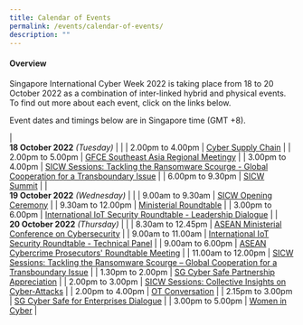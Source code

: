 ```yaml
---
title: Calendar of Events
permalink: /events/calendar-of-events/
description: ""
---
```

#### **Overview**

Singapore International Cyber Week 2022 is taking place from 18 to 20 October 2022 as a combination of inter-linked hybrid and physical events. To find out more about each event, click on the links below.

Event dates and timings below are in Singapore time (GMT +8). 

| <br> **18 October 2022** *(Tuesday)* |                                                                                                |
| 2.00pm to 4.00pm           | [Cyber Supply Chain](/events/18-October-2022/cyber-supply-chain)                                                         |
| 2.00pm to 5.00pm           | [GFCE Southeast Asia Regional Meetingy](/events/18-October-2022/gfce)                                                         |
| 3.00pm to 4.00pm           | [SICW Sessions: Tackling the Ransomware Scourge - Global Cooperation for a Transboundary Issue](/events/18-October-2022/tackling-the-ransomware-scourge/)                                                         |
| 6.00pm to 9.30pm           | [SICW Summit](/events/18-October-2022/sicw-summit)                                                         |
| <br> **19 October 2022** *(Wednesday)* |                                                                                                |
| 9.00am to 9.30am           | [SICW Opening Ceremony](/events/19-October-2022/sicw-opening-ceremony)                                                         |
| 9.30am to 12.00pm           | [Ministerial Roundtable](/events/19-October-2022/ministerial-roundtable) |
| 3.00pm to 6.00pm                | [International IoT Security Roundtable - Leadership Dialogue](/events/19-October-2022/IIOTSRT-leadership-dialogue)                                                          |
| <br> **20 October 2022** *(Thursday)*  |                                                                                                |
| 8.30am to 12.45pm             | [ASEAN Ministerial Conference on Cybersecurity](/events/20-October-2022/amcc)                       |
| 9.00am to 11.00am                | [International IoT Security Roundtable - Technical Panel](/events/20-October-2022/IIOTSRT-technical-panel)                               |
| 9.00am to 6.00pm           | [ASEAN Cybercrime Prosecutors' Roundtable Meeting](/events/20-October-2022/acprm)                                                         |
| 11.00am to 12.00pm           | [SICW Sessions: Tackling the Ransomware Scourge – Global Cooperation for a Transboundary Issue](/events/20-October-2022/acprm)                                                         |
| 1.30pm to 2.00pm               |  [SG Cyber Safe Partnership Appreciation](/events/20-October-2022/sgcs-partnership-appreciation/)                                                  |
| 2.00pm to 3.00pm               | [SICW Sessions: Collective Insights on Cyber-Attacks](/events/20-October-2022/ot-conversation)                                                  |
| 2.00pm to 4.00pm               | [OT Conversation](/events/20-October-2022/ot-conversation)                                                  |
| 2.15pm to 3.00pm               | [SG Cyber Safe for Enterprises Dialogue](/events/20-October-2022/sgcs-enterprises-dialogue/)                                                  |
| 3.00pm to 5.00pm                 | [Women in Cyber](/events/20-October-2022/women-in-cyber)                                                          |